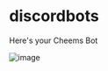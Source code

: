 # discordbots
Here's your Cheems Bot 


![image](https://user-images.githubusercontent.com/91546745/176264593-ac8e6212-e4b5-4eaa-b70e-d2c5bdeba3e2.png)
